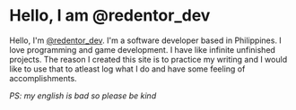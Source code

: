 # Hello, I am @redentor_dev

Hello, I'm [@redentor_dev](https://x.com/redentor_dev).
I'm a software developer based in Philippines. I love programming and game development.
I have like infinite unfinished projects. The reason I created this site is to practice 
my writing and I would like to use that to atleast log  what I do and have some feeling 
of accomplishments.

*PS: my english is bad so please be kind*
